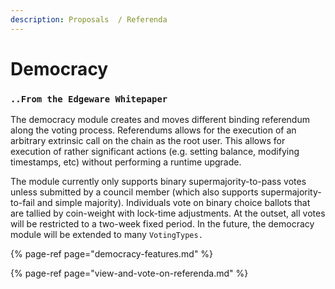 ```yaml
---
description: Proposals  / Referenda
---
```


# Democracy

### `..From the Edgeware Whitepaper`

The democracy module creates and moves different binding referendum along the voting process. Referendums allows for the execution of an arbitrary extrinsic call on the chain as the root user. This allows for execution of rather significant actions \(e.g. setting balance, modifying timestamps, etc\) without performing a runtime upgrade. 

The module currently only supports binary supermajority-to-pass votes unless submitted by a council member \(which also supports supermajority-to-fail and simple majority\). Individuals vote on binary choice ballots that are tallied by coin-weight with lock-time adjustments. At the outset, all votes will be restricted to a two-week fixed period. In the future, the democracy module will be extended to many `VotingTypes.`

{% page-ref page="democracy-features.md" %}

{% page-ref page="view-and-vote-on-referenda.md" %}





  


